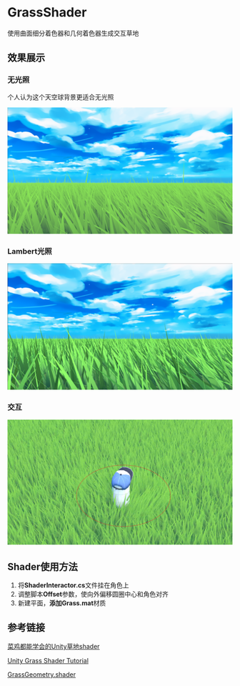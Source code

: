 # GrassShader

使用曲面细分着色器和几何着色器生成交互草地

## 效果展示

### 无光照

个人认为这个天空球背景更适合无光照

![withoutLight.png](ScreenShot%2FwithoutLight.png)

### Lambert光照

![withLight.png](ScreenShot%2FwithLight.png)

### 交互

![interactGrass.png](ScreenShot%2FinteractGrass.png)

## Shader使用方法
1. 将**ShaderInteractor.cs**文件挂在角色上
2. 调整脚本**Offset**参数，使向外偏移圆圈中心和角色对齐
3. 新建平面，**添加Grass.mat**材质

## 参考链接

[菜鸡都能学会的Unity草地shader](https://zhuanlan.zhihu.com/p/433385999)

[Unity Grass Shader Tutorial](https://roystan.net/articles/grass-shader/)

[GrassGeometry.shader](https://pastebin.com/VQHj0Uuc)
